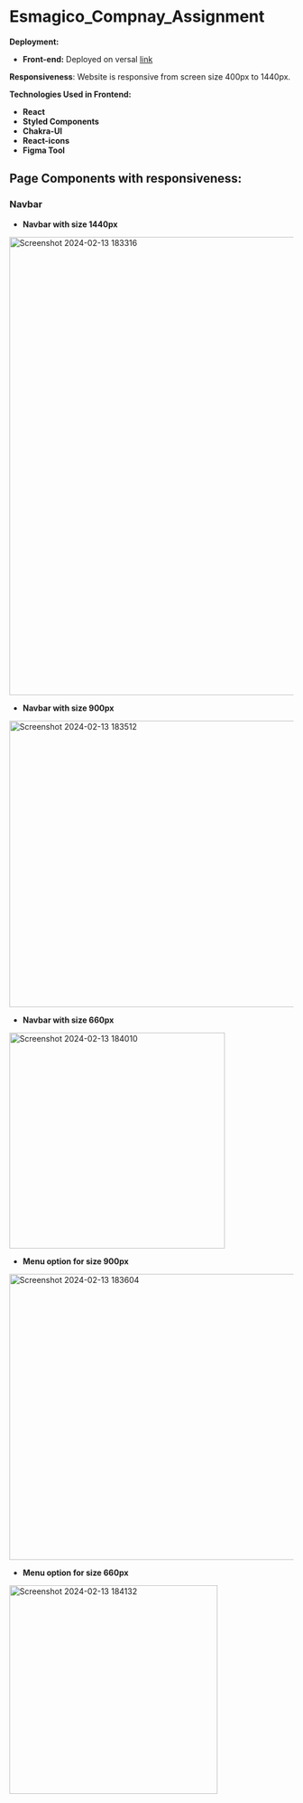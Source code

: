 # Esmagico_Compnay_Assignment

**Deployment:**
- **Front-end:** Deployed on versal [link](https://esmagico-compnay-assignment.vercel.app/)

**Responsiveness**: Website is responsive from screen size 400px to 1440px.

**Technologies Used in Frontend:**
- **React**
- **Styled Components**
- **Chakra-UI**
- **React-icons**
- **Figma Tool**

## Page Components with responsiveness:

### Navbar
-  **Navbar with size 1440px**
<img width="811" alt="Screenshot 2024-02-13 183316" src="https://github.com/sagarkadamsearch/Esmagico_Compnay_Assignment/assets/131011951/d2e976f0-a57d-408d-b430-81f18071b8f1">

-  **Navbar with size 900px**
<img width="507" alt="Screenshot 2024-02-13 183512" src="https://github.com/sagarkadamsearch/Esmagico_Compnay_Assignment/assets/131011951/acf1b4f1-5221-42cb-be8f-eef1def38ce8">

-  **Navbar with size 660px**
<img width="382" alt="Screenshot 2024-02-13 184010" src="https://github.com/sagarkadamsearch/Esmagico_Compnay_Assignment/assets/131011951/2f47aa9d-240b-492d-96e9-9d09f1fa18ad">

- **Menu option for size 900px**
<img width="506" alt="Screenshot 2024-02-13 183604" src="https://github.com/sagarkadamsearch/Esmagico_Compnay_Assignment/assets/131011951/d1b95ff5-f0e2-4655-af97-b94000670010">

- **Menu option for size 660px**
<img width="369" alt="Screenshot 2024-02-13 184132" src="https://github.com/sagarkadamsearch/Esmagico_Compnay_Assignment/assets/131011951/595ae502-616d-4ee7-8f4a-ca5b24441881">



